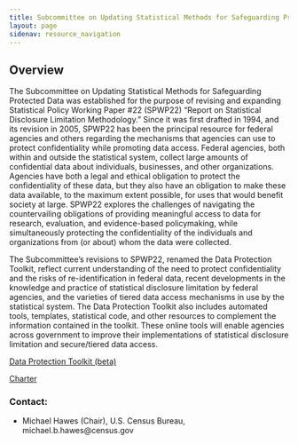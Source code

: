 ```yaml
---
title: Subcommittee on Updating Statistical Methods for Safeguarding Protected Data
layout: page
sidenav: resource_navigation
---
```


<h2 class="page-sub-title">Overview</h2>

<p>The Subcommittee on Updating Statistical Methods for Safeguarding Protected Data was established for the purpose of revising and expanding Statistical Policy Working Paper #22 (SPWP22) “Report on Statistical Disclosure Limitation Methodology.” Since it was first drafted in 1994, and its revision in 2005, SPWP22 has been the principal resource for federal agencies and others regarding the mechanisms that agencies can use to protect confidentiality while promoting data access. Federal agencies, both within and outside the statistical system, collect large amounts of confidential data about individuals, businesses, and other organizations. Agencies have both a legal and ethical obligation to protect the confidentiality of these data, but they also have an obligation to make these data available, to the maximum extent possible, for uses that would benefit society at large. SPWP22 explores the challenges of navigating the countervailing obligations of providing meaningful access to data for research, evaluation, and evidence-based policymaking, while simultaneously protecting the confidentiality of the individuals and organizations from (or about) whom the data were collected.</p>

<p>The Subcommittee’s revisions to SPWP22, renamed the Data Protection Toolkit, reflect current understanding of the need to protect confidentiality and the risks of re-identification in federal data, recent developments in the knowledge and practice of statistical disclosure limitation by federal agencies, and the varieties of tiered data access mechanisms in use by the statistical system. The Data Protection Toolkit also includes automated tools, templates, statistical code, and other resources to complement the information contained in the toolkit. These online tools will enable agencies across government to improve their implementations of statistical disclosure limitation and secure/tiered data access.</p>

<a class="fcsm-main-links" href="https://nces.ed.gov/fcsm/dpt" target="_blank">Data Protection Toolkit (beta)</a>

<a class="fcsm-main-links" href="{{site.baseurl}}/assets/files/docs/Subcommittee on Updating Statistical Methods for Safeguarding Protected Data Charter Signed 042619.pdf">Charter</a>

<h3 class="page-sub-heading">Contact:</h3>

<ul>
<li>Michael Hawes (Chair), U.S. Census Bureau, michael.b.hawes@census.gov</li>
</ul>